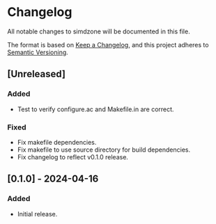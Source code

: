 # Changelog

All notable changes to simdzone will be documented in this file.

The format is based on [Keep a Changelog](https://keepachangelog.com/en/1.1.0),
and this project adheres to [Semantic Versioning](https://semver.org/spec/v2.0.0.html).

## [Unreleased]

### Added

- Test to verify configure.ac and Makefile.in are correct.

### Fixed

- Fix makefile dependencies.
- Fix makefile to use source directory for build dependencies.
- Fix changelog to reflect v0.1.0 release.

## [0.1.0] - 2024-04-16

### Added

- Initial release.
